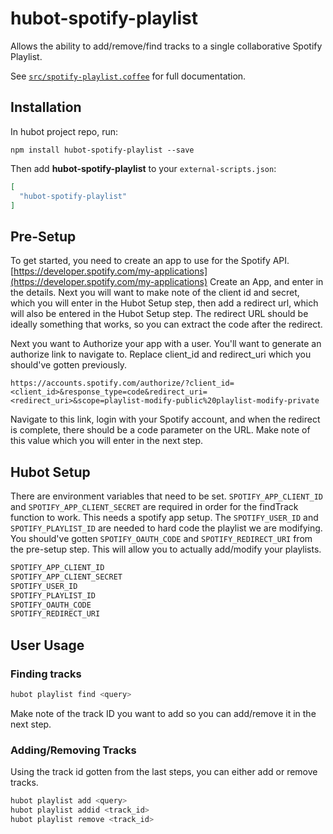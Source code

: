 # hubot-spotify-playlist

Allows the ability to add/remove/find tracks to a single collaborative Spotify Playlist.

See [`src/spotify-playlist.coffee`](src/spotify-playlist.coffee) for full documentation.

## Installation

In hubot project repo, run:

`npm install hubot-spotify-playlist --save`

Then add **hubot-spotify-playlist** to your `external-scripts.json`:

```json
[
  "hubot-spotify-playlist"
]
```
## Pre-Setup

To get started, you need to create an app to use for the Spotify API.  [https://developer.spotify.com/my-applications](https://developer.spotify.com/my-applications)  Create an App, and enter in the details.  Next you will want to make note of the client id and secret, which you will enter in the Hubot Setup step, then add a redirect url, which will also be entered in the Hubot Setup step.  The redirect URL should be ideally something that works, so you can extract the code after the redirect.

Next you want to Authorize your app with a user.  You'll want to generate an authorize link to navigate to.  Replace client\_id and redirect\_uri which you should've gotten previously.

```text
https://accounts.spotify.com/authorize/?client_id=<client_id>&response_type=code&redirect_uri=<redirect_uri>&scope=playlist-modify-public%20playlist-modify-private
```

Navigate to this link, login with your Spotify account, and when the redirect is complete, there should be a code parameter on the URL.  Make note of this value which you will enter in the next step.

## Hubot Setup

There are environment variables that need to be set. ```SPOTIFY_APP_CLIENT_ID``` and ```SPOTIFY_APP_CLIENT_SECRET``` are required in order for the findTrack function to work. This needs a spotify app setup. The ```SPOTIFY_USER_ID``` and ```SPOTIFY_PLAYLIST_ID``` are needed to hard code the playlist we are modifying.  You should've gotten ```SPOTIFY_OAUTH_CODE``` and ```SPOTIFY_REDIRECT_URI``` from the pre-setup step.  This will allow you to actually add/modify your playlists.

```sh
SPOTIFY_APP_CLIENT_ID
SPOTIFY_APP_CLIENT_SECRET
SPOTIFY_USER_ID
SPOTIFY_PLAYLIST_ID
SPOTIFY_OAUTH_CODE
SPOTIFY_REDIRECT_URI
```

## User Usage

### Finding tracks

```sh
hubot playlist find <query>
```

Make note of the track ID you want to add so you can add/remove it in the next step.

### Adding/Removing Tracks
Using the track id gotten from the last steps, you can either add or remove tracks.

```sh
hubot playlist add <query>
hubot playlist addid <track_id>
hubot playlist remove <track_id>
```
